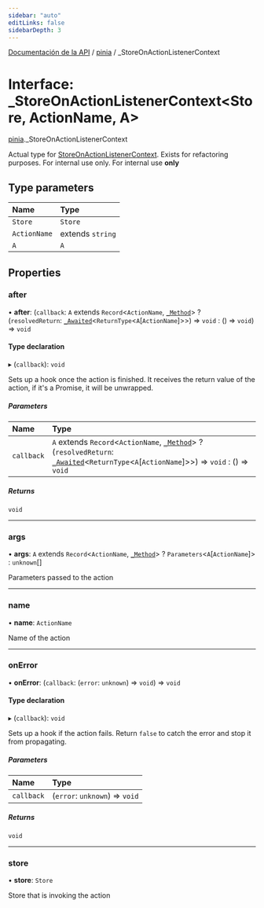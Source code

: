 ```yaml
---
sidebar: "auto"
editLinks: false
sidebarDepth: 3
---
```


[Documentación de la API](../index.md) / [pinia](../modules/pinia.md) / \_StoreOnActionListenerContext

# Interface: \_StoreOnActionListenerContext<Store, ActionName, A\>

[pinia](../modules/pinia.md)._StoreOnActionListenerContext

Actual type for [StoreOnActionListenerContext](../modules/pinia.md#storeonactionlistenercontext). Exists for refactoring
purposes. For internal use only.
For internal use **only**

## Type parameters

| Name | Type |
| :------ | :------ |
| `Store` | `Store` |
| `ActionName` | extends `string` |
| `A` | `A` |

## Properties

### after

• **after**: (`callback`: `A` extends `Record`<`ActionName`, [`_Method`](../modules/pinia.md#_method)\> ? (`resolvedReturn`: [`_Awaited`](../modules/pinia.md#_awaited)<`ReturnType`<`A`[`ActionName`]\>\>) => `void` : () => `void`) => `void`

#### Type declaration

▸ (`callback`): `void`

Sets up a hook once the action is finished. It receives the return value
of the action, if it's a Promise, it will be unwrapped.

##### Parameters

| Name | Type |
| :------ | :------ |
| `callback` | `A` extends `Record`<`ActionName`, [`_Method`](../modules/pinia.md#_method)\> ? (`resolvedReturn`: [`_Awaited`](../modules/pinia.md#_awaited)<`ReturnType`<`A`[`ActionName`]\>\>) => `void` : () => `void` |

##### Returns

`void`

___

### args

• **args**: `A` extends `Record`<`ActionName`, [`_Method`](../modules/pinia.md#_method)\> ? `Parameters`<`A`[`ActionName`]\> : `unknown`[]

Parameters passed to the action

___

### name

• **name**: `ActionName`

Name of the action

___

### onError

• **onError**: (`callback`: (`error`: `unknown`) => `void`) => `void`

#### Type declaration

▸ (`callback`): `void`

Sets up a hook if the action fails. Return `false` to catch the error and
stop it from propagating.

##### Parameters

| Name | Type |
| :------ | :------ |
| `callback` | (`error`: `unknown`) => `void` |

##### Returns

`void`

___

### store

• **store**: `Store`

Store that is invoking the action
